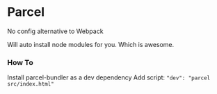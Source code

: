 # Parcel

No config alternative to Webpack

Will auto install node modules for you. Which is awesome.

### How To
Install parcel-bundler as a dev dependency
Add script:
`"dev": "parcel src/index.html"`
